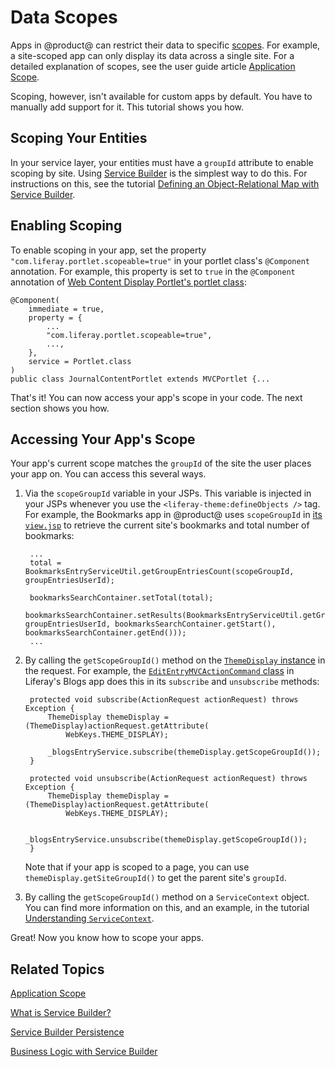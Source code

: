 # Data Scopes

Apps in @product@ can restrict their data to specific 
[scopes](https://dev.liferay.com/participate/liferaypedia/-/wiki/Main/scope).
For example, a site-scoped app can only display its data across a single site. 
For a detailed explanation of scopes, see the user guide article 
[Application Scope](/discover/portal/-/knowledge_base/7-0/application-scope). 

Scoping, however, isn't available for custom apps by default. You have to 
manually add support for it. This tutorial shows you how.

## Scoping Your Entities

In your service layer, your entities must have a `groupId` attribute to enable 
scoping by site. Using 
[Service Builder](/develop/tutorials/-/knowledge_base/7-0/what-is-service-builder) 
is the simplest way to do this. For instructions on this, see the tutorial 
[Defining an Object-Relational Map with Service Builder](/develop/tutorials/-/knowledge_base/7-0/defining-an-object-relational-map-with-service-builder). 

## Enabling Scoping

To enable scoping in your app, set the property 
`"com.liferay.portlet.scopeable=true"` in your portlet class's `@Component` 
annotation. For example, this property is set to `true` in the `@Component` 
annotation of 
[Web Content Display Portlet's portlet class](https://github.com/liferay/liferay-portal/blob/7.0.x/modules/apps/web-experience/journal/journal-content-web/src/main/java/com/liferay/journal/content/web/internal/portlet/JournalContentPortlet.java): 

    @Component(
        immediate = true,
        property = {
            ...
            "com.liferay.portlet.scopeable=true",
            ...,
        },
        service = Portlet.class
    )
    public class JournalContentPortlet extends MVCPortlet {...

That's it! You can now access your app's scope in your code. The next section 
shows you how. 

## Accessing Your App's Scope

Your app's current scope matches the `groupId` of the site the user places your 
app on. You can access this several ways. 

1. Via the `scopeGroupId` variable in your JSPs. This variable is injected in 
   your JSPs whenever you use the `<liferay-theme:defineObjects />` tag. For 
   example, the Bookmarks app in @product@ uses `scopeGroupId` in 
   [its `view.jsp`](https://github.com/liferay/liferay-portal/blob/7.0.x/modules/apps/collaboration/bookmarks/bookmarks-web/src/main/resources/META-INF/resources/bookmarks/view.jsp) 
   to retrieve the current site's bookmarks and total number of bookmarks:
   
        ...
        total = BookmarksEntryServiceUtil.getGroupEntriesCount(scopeGroupId, groupEntriesUserId);
        
        bookmarksSearchContainer.setTotal(total);
        bookmarksSearchContainer.setResults(BookmarksEntryServiceUtil.getGroupEntries(scopeGroupId, groupEntriesUserId, bookmarksSearchContainer.getStart(), bookmarksSearchContainer.getEnd()));
        ...

2. By calling the `getScopeGroupId()` method on the 
   [`ThemeDisplay` instance](https://docs.liferay.com/portal/7.0-ga3/javadocs/portal-kernel/com/liferay/portal/kernel/theme/ThemeDisplay.html) 
   in the request. For example, the 
   [`EditEntryMVCActionCommand` class](https://github.com/liferay/liferay-portal/blob/7.0.x/modules/apps/collaboration/blogs/blogs-web/src/main/java/com/liferay/blogs/web/internal/portlet/action/EditEntryMVCActionCommand.java) 
   in Liferay's Blogs app does this in its `subscribe` and `unsubscribe` 
   methods: 

        protected void subscribe(ActionRequest actionRequest) throws Exception {
            ThemeDisplay themeDisplay = (ThemeDisplay)actionRequest.getAttribute(
                WebKeys.THEME_DISPLAY);

            _blogsEntryService.subscribe(themeDisplay.getScopeGroupId());
        }

        protected void unsubscribe(ActionRequest actionRequest) throws Exception {
            ThemeDisplay themeDisplay = (ThemeDisplay)actionRequest.getAttribute(
                WebKeys.THEME_DISPLAY);

            _blogsEntryService.unsubscribe(themeDisplay.getScopeGroupId());
        }

    Note that if your app is scoped to a page, you can use 
    `themeDisplay.getSiteGroupId()` to get the parent site's `groupId`. 

3. By calling the `getScopeGroupId()` method on a `ServiceContext` object. You 
   can find more information on this, and an example, in the tutorial 
   [Understanding `ServiceContext`](/develop/tutorials/-/knowledge_base/7-0/understanding-servicecontext). 

Great! Now you know how to scope your apps. 

## Related Topics

[Application Scope](/discover/portal/-/knowledge_base/7-0/application-scope)

[What is Service Builder?](/develop/tutorials/-/knowledge_base/7-0/what-is-service-builder)

[Service Builder Persistence](/develop/tutorials/-/knowledge_base/7-0/service-builder-persistence)

[Business Logic with Service Builder](/develop/tutorials/-/knowledge_base/7-0/business-logic-with-service-builder)
